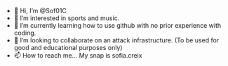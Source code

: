 - 👋 Hi, I’m @Sof01C
- 👀 I’m interested in sports and music. 
- 🌱 I’m currently learning how to use github with no prior experience with coding. 
- 💞️ I’m looking to collaborate on an attack infrastructure. (To be used for good and educational purposes only) 
- 📫 How to reach me... My snap is sofia.creix

<!---
Sof01C/Sof01C is a ✨ special ✨ repository because its `README.md` (this file) appears on your GitHub profile.
You can click the Preview link to take a look at your changes.
--->
